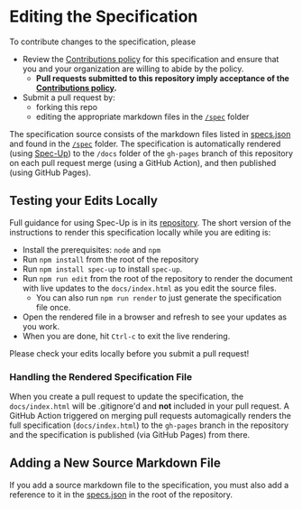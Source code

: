 # Editing the Specification

To contribute changes to the specification, please 

- Review the [Contributions policy](Contributing.md) for this specification and ensure that you and your organization are willing to abide by the policy.
  - **Pull requests submitted to this repository imply acceptance of the [Contributions policy](Contributing.md).**
- Submit a pull request by:
  - forking this repo
  - editing the appropriate markdown files in the [`/spec`](/spec) folder

The specification source consists of the markdown files listed in
[specs.json](/specs.json) and found in the [`/spec`](/spec) folder. The
specification is automatically rendered (using
 [Spec-Up](https://github.com/decentralized-identity/spec-up)) to the `/docs`
 folder of the `gh-pages` branch of this repository on each pull request merge
 (using a GitHub Action), and then published (using GitHub Pages).

## Testing your Edits Locally

Full guidance for using Spec-Up is in its
[repository](https://github.com/decentralized-identity/spec-up). The short
version of the instructions to render this specification locally while you are
editing is:

- Install the prerequisites: `node` and `npm`
- Run `npm install` from the root of the repository
- Run `npm install spec-up` to install `spec-up`.
- Run `npm run edit` from the root of the repository to render the document with
  live updates to the `docs/index.html` as
  you edit the source files.
  - You can also run `npm run render` to just generate the specification file once.
- Open the rendered file in a browser and refresh to see your updates as you work.
- When you are done, hit `Ctrl-c` to exit the live rendering.

Please check your edits locally before you submit a pull request!

### Handling the Rendered Specification File

When you create a pull request to update the specification, the `docs/index.html` will be
.gitignore'd and **not** included in your pull request. A GitHub Action triggered on merging pull requests automagically renders the full
specification (`docs/index.html`) to the `gh-pages` branch in the repository and the
specification is published (via GitHub Pages) from there.

## Adding a New Source Markdown File

If you add a source markdown file to the specification, you must also add a reference
to it in the [specs.json](/specs.json) in the root of the repository.
